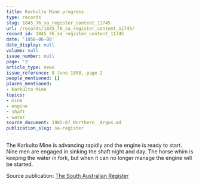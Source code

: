 ```yaml
---
title: Karkulto Mine progress
type: records
slug: 1845_76_sa_register_content_11745
url: /records/1845_76_sa_register_content_11745/
record_id: 1845_76_sa_register_content_11745
date: '1858-06-08'
date_display: null
volume: null
issue_number: null
page: '2'
article_type: news
issue_reference: 8 June 1858, page 2
people_mentioned: []
places_mentioned:
- Karkulto Mine
topics:
- mine
- engine
- shaft
- water
source_document: 1985-87_Northern__Argus.md
publication_slug: sa-register
---
```


The Karkulto Mine is advancing rapidly and the engine is ready to start.  Nine men are engaged in sinking the shaft night and day.  The horse whim is keeping the water in fork, but when it can no longer manage the engine will be started.

Source publication: [The South Australian Register](/publications/sa-register/)
